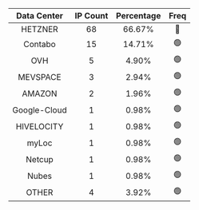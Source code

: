 | Data Center | IP Count | Percentage | Freq |
|:------------:|:--------:|:-----------:|:-----:|
| HETZNER | 68 | 66.67% | 🔴 |
| Contabo | 15 | 14.71% | 🟢 |
| OVH | 5 | 4.90% | 🟢 |
| MEVSPACE | 3 | 2.94% | 🟢 |
| AMAZON | 2 | 1.96% | 🟢 |
| Google-Cloud | 1 | 0.98% | 🟢 |
| HIVELOCITY | 1 | 0.98% | 🟢 |
| myLoc | 1 | 0.98% | 🟢 |
| Netcup | 1 | 0.98% | 🟢 |
| Nubes | 1 | 0.98% | 🟢 |
| OTHER | 4 | 3.92% | 🟢 |